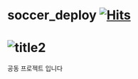 # soccer_deploy [![Hits](https://hits.seeyoufarm.com/api/count/incr/badge.svg?url=https%3A%2F%2Fgithub.com%2Fgjbae1212%2Fhit-counter)](https://hits.seeyoufarm.com)
# ![title2](https://user-images.githubusercontent.com/43395355/220569717-68530154-5131-4418-a862-cee00b95b826.png)
공동 프로젝트 입니다

